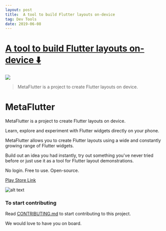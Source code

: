 ```yaml
---
layout: post
title:  A tool to build Flutter layouts on-device
tag: Dev Tools
date: 2019-06-08
---
```


# [A tool to build Flutter layouts on-device ️⬇️ ](http://github.com/deven98/MetaFlutter)  

![](https://flutterawesome.com/content/images/2019/06/MetaFlutter.jpg)
 
> MetaFlutter is a project to create Flutter layouts on device.

 

# MetaFlutter

MetaFlutter is a project to create Flutter layouts on device. 

Learn, explore and experiment with Flutter widgets directly on your phone.

MetaFlutter allows you to create Flutter layouts using a wide and constantly growing range of Flutter widgets. 

Build out an idea you had instantly, try out something you've never tried before or just use it as a tool for Flutter layout demonstrations. 

No login. Free to use. Open-source.

[Play Store Link](https://play.google.com/store/apps/details?id=n.dev.flutter_app_builder)

![alt text](https://github.com/deven98/MetaFlutter/blob/master/screenshots/screenshot1.png)

### To start contributing

Read [CONTRIBUTING.md](https://github.com/deven98/MetaFlutter/blob/master/CONTRIBUTING.md) to start contributing to this project. 

We would love to have you on board.


